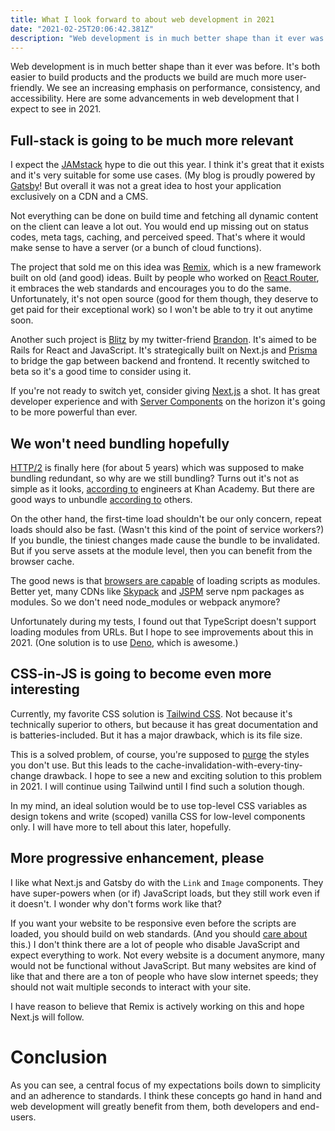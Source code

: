 ```yaml
---
title: What I look forward to about web development in 2021
date: "2021-02-25T20:06:42.381Z"
description: "Web development is in much better shape than it ever was before. It's both easier to build products and the products we build are much more user-friendly. We see an increasing emphasis on performance, consistency, and accessibility. Here are some advancements in web development that I expect to see in 2021."
---
```


Web development is in much better shape than it ever was before. It's both easier to build products and the products we build are much more user-friendly. We see an increasing emphasis on performance, consistency, and accessibility. Here are some advancements in web development that I expect to see in 2021.

## Full-stack is going to be much more relevant

I expect the [JAMstack](https://jamstack.org) hype to die out this year. I think it's great that it exists and it's very suitable for some use cases. (My blog is proudly powered by [Gatsby](https://www.gatsbyjs.com)! But overall it was not a great idea to host your application exclusively on a CDN and a CMS.

Not everything can be done on build time and fetching all dynamic content on the client can leave a lot out. You would end up missing out on status codes, meta tags, caching, and perceived speed. That's where it would make sense to have a server (or a bunch of cloud functions).

The project that sold me on this idea was [Remix](https://remix.run), which is a new framework built on old (and good) ideas. Built by people who worked on [React Router](https://reactrouter.com), it embraces the web standards and encourages you to do the same. Unfortunately, it's not open source (good for them though, they deserve to get paid for their exceptional work) so I won't be able to try it out anytime soon.

Another such project is [Blitz](https://blitzjs.com) by my twitter-friend [Brandon](https://twitter.com/flybayer). It's aimed to be Rails for React and JavaScript. It's strategically built on Next.js and [Prisma](https://www.prisma.io) to bridge the gap between backend and frontend. It recently switched to beta so it's a good time to consider using it.

If you're not ready to switch yet, consider giving [Next.js](https://nextjs.org) a shot. It has great developer experience and with [Server Components](https://reactjs.org/blog/2020/12/21/data-fetching-with-react-server-components.html) on the horizon it's going to be more powerful than ever.

## We won't need bundling hopefully

[HTTP/2](https://en.wikipedia.org/wiki/HTTP/2) is finally here (for about 5 years) which was supposed to make bundling redundant, so why are we still bundling? Turns out it's not as simple as it looks, [according to](https://blog.khanacademy.org/forgo-js-packaging-not-so-fast/) engineers at Khan Academy. But there are good ways to unbundle [according to](https://medium.com/@asyncmax/the-right-way-to-bundle-your-assets-for-faster-sites-over-http-2-437c37efe3ff) others.

On the other hand, the first-time load shouldn't be our only concern, repeat loads should also be fast. (Wasn't this kind of the point of service workers?) If you bundle, the tiniest changes made cause the bundle to be invalidated. But if you serve assets at the module level, then you can benefit from the browser cache.

The good news is that [browsers are capable](https://caniuse.com/es6-module) of loading scripts as modules. Better yet, many CDNs like [Skypack](https://www.skypack.dev) and [JSPM](https://jspm.org) serve npm packages as modules. So we don't need node_modules or webpack anymore?

Unfortunately during my tests, I found out that TypeScript doesn't support loading modules from URLs. But I hope to see improvements about this in 2021. (One solution is to use [Deno](https://deno.land), which is awesome.)

## CSS-in-JS is going to become even more interesting

Currently, my favorite CSS solution is [Tailwind CSS](https://tailwindcss.com). Not because it's technically superior to others, but because it has great documentation and is batteries-included. But it has a major drawback, which is its file size.

This is a solved problem, of course, you're supposed to [purge](https://tailwindcss.com/docs/optimizing-for-production) the styles you don't use. But this leads to the cache-invalidation-with-every-tiny-change drawback. I hope to see a new and exciting solution to this problem in 2021. I will continue using Tailwind until I find such a solution though.

In my mind, an ideal solution would be to use top-level CSS variables as design tokens and write (scoped) vanilla CSS for low-level components only. I will have more to tell about this later, hopefully.

## More progressive enhancement, please

I like what Next.js and Gatsby do with the `Link` and `Image` components. They have super-powers when (or if) JavaScript loads, but they still work even if it doesn't. I wonder why don't forms work like that?

If you want your website to be responsive even before the scripts are loaded, you should build on web standards. (And you should [care about](https://web.dev/fid/) this.) I don't think there are a lot of people who disable JavaScript and expect everything to work. Not every website is a document anymore, many would not be functional without JavaScript. But many websites are kind of like that and there are a ton of people who have slow internet speeds; they should not wait multiple seconds to interact with your site.

I have reason to believe that Remix is actively working on this and hope Next.js will follow.

# Conclusion

As you can see, a central focus of my expectations boils down to simplicity and an adherence to standards. I think these concepts go hand in hand and web development will greatly benefit from them, both developers and end-users.
